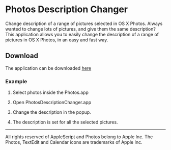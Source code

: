 # Photos Description Changer
Change description of a range of pictures selected in OS X Photos. Always wanted to change lots of pictures, and give them the same description? This application allows you to easily change the description of a range of pictures in OS X Photos, in an easy and fast way.

## Download
The application can be downloaded [here](http://ritterfeld.com/apps/release/PhotosDescriptionChanger.1.0.zip "download link PhotosDescriptionChanger")


### Example

1. Select photos inside the Photos.app

2. Open PhotosDescriptionChanger.app

3. Change the description in the popup.

4. The description is set for all the selected pictures.

___
All rights reserved of AppleScript and Photos belong to Apple Inc. The Photos, TextEdit and Calendar icons are trademarks of Apple Inc.